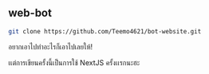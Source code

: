 ## web-bot

```bash
git clone https://github.com/Teemo4621/bot-website.git
```
อยากเอาไปทำอะไรก็เอาไปเลยให้!

เเต่การเขียนครั้งนี้เป็นการใช้ NextJS ครั้งเเรกนะฮะ
